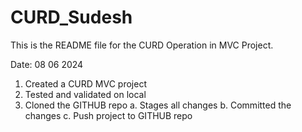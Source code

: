 # CURD_Sudesh

This is the README file for the CURD Operation in MVC Project.

Date: 08 06 2024
1. Created a CURD MVC project
2. Tested and validated on local
3. Cloned the GITHUB repo
   a. Stages all changes
   b. Committed the changes
   c. Push project to GITHUB repo
